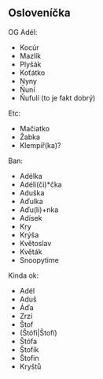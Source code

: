 Osloveníčka
-----------

OG Adél:
 - Kocúr
 - Mazlík
 - Plyšák
 - Koťátko
 - Nyny
 - Ňuní
 - Ňufulí (to je fakt dobrý)

Etc:
 - Mačiatko
 - Žabka
 - Klempíř(ka)?

Ban:
 - Adélka
 - Adéli(či)*čka
 - Aduška
 - Aďulka
 - Aďu(li)+nka
 - Adísek
 - Kry
 - Krýša
 - Květoslav
 - Květák
 - Snoopytime

Kinda ok:
 - Adél
 - Aduš
 - Áďa
 - Zrzí
 - Štof
 - (Štófi|Štofí)
 - Štófa
 - Štofík
 - Štofin
 - Kryštů

